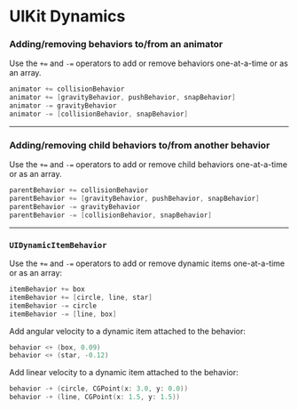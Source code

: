 UIKit Dynamics
==============

### Adding/removing behaviors to/from an animator

Use the `+=` and `-=` operators to add or remove behaviors one-at-a-time or as an array.

```swift
animator += collisionBehavior
animator += [gravityBehavior, pushBehavior, snapBehavior]
animator -= gravityBehavior
animator -= [collisionBehavior, snapBehavior]
```

---

### Adding/removing child behaviors to/from another behavior

Use the `+=` and `-=` operators to add or remove child behaviors one-at-a-time or as an array.

```swift
parentBehavior += collisionBehavior
parentBehavior += [gravityBehavior, pushBehavior, snapBehavior]
parentBehavior -= gravityBehavior
parentBehavior -= [collisionBehavior, snapBehavior]
```

---

### `UIDynamicItemBehavior`

Use the `+=` and `-=` operators to add or remove dynamic items one-at-a-time or as an array:

```swift
itemBehavior += box
itemBehavior += [circle, line, star]
itemBehavior -= circle
itemBehavior -= [line, box]
```

Add angular velocity to a dynamic item attached to the behavior:

```swift
behavior <+ (box, 0.09)
behavior <+ (star, -0.12)
```

Add linear velocity to a dynamic item attached to the behavior:

```swift
behavior -+ (circle, CGPoint(x: 3.0, y: 0.0))
behavior -+ (line, CGPoint(x: 1.5, y: 1.5))
```
